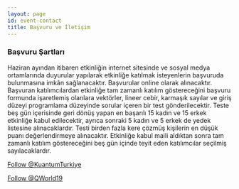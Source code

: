 ```yaml
---
layout: page
id: event-contact
title: Başvuru ve İletişim
---
```


### Başvuru Şartları

Haziran ayından itibaren etkinliğin internet sitesinde ve sosyal medya ortamlarında duyurular yapılarak etkinliğe katılmak isteyenlerin başvuruda bulunmasına imkân sağlanacaktır. Başvurular online olarak alınacaktır. Başvuran katılımcılardan etkinliğe tam zamanlı katılım göstereceğini başvuru formunda işaretlemiş olanlara vektörler, lineer cebir, karmaşık sayılar ve giriş düzeyi programlama düzeyinde sorular içeren bir test gönderilecektir. Teste beş gün içerisinde geri dönüş yapan en başarılı 15 kadın ve 15 erkek etkinliğe kabul edilecektir, ayrıca sonraki 5 kadın ve 5 erkek de yedek listesine alınacaklardır. Testi birden fazla kere çözmüş kişilerin en düşük puanı değerlendirmeye alınacaktır. Etkinliğe kabul maili aldıktan sonra tam zamanlı katılım göstereceğini beş gün içinde teyit eden katılımcılar seçilmiş sayılacaklardır.

<a href="https://twitter.com/KuantumTurkiye?ref_src=twsrc%5Etfw" class="twitter-follow-button" data-show-count="false">Follow @KuantumTurkiye</a><script async src="https://platform.twitter.com/widgets.js" charset="utf-8"></script>

<a href="https://twitter.com/QWorld19?ref_src=twsrc%5Etfw" class="twitter-follow-button" data-show-count="false">Follow @QWorld19</a><script async src="https://platform.twitter.com/widgets.js" charset="utf-8"></script>

